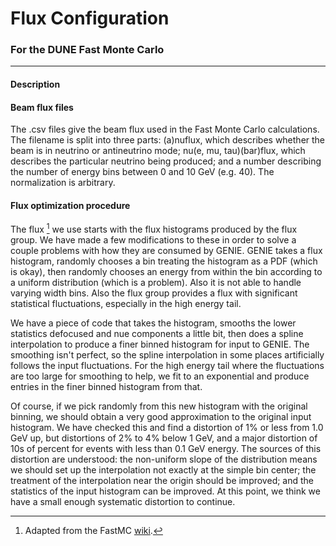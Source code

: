 Flux Configuration
=======

### For the DUNE Fast Monte Carlo

--------

#### Description

#### Beam flux files

The .csv files give the beam flux used in the Fast Monte Carlo
calculations. The filename is split into three parts: (a)nuflux, which
describes whether the beam is in neutrino or antineutrino mode; nu(e,
mu, tau)(bar)flux, which describes the particular neutrino being
produced; and a number describing the number of energy bins between 0
and 10 GeV (e.g. 40). The normalization is arbitrary.

#### Flux optimization procedure

The flux [^1] we use starts with the flux histograms produced by the
flux group. We have made a few modifications to these in order to solve
a couple problems with how they are consumed by GENIE. GENIE takes a
flux histogram, randomly chooses a bin treating the histogram as a PDF
(which is okay), then randomly chooses an energy from within the bin
according to a uniform distribution (which is a problem). Also it is not
able to handle varying width bins. Also the flux group provides a flux
with significant statistical fluctuations, especially in the high energy
tail.

We have a piece of code that takes the histogram, smooths the lower
statistics defocused and nue components a little bit, then does a spline
interpolation to produce a finer binned histogram for input to GENIE.
The smoothing isn't perfect, so the spline interpolation in some places
artificially follows the input fluctuations. For the high energy tail
where the fluctuations are too large for smoothing to help, we fit to an
exponential and produce entries in the finer binned histogram from that.

Of course, if we pick randomly from this new histogram with the original
binning, we should obtain a very good approximation to the original
input histogram. We have checked this and find a distortion of 1% or
less from 1.0 GeV up, but distortions of 2% to 4% below 1 GeV, and a
major distortion of 10s of percent for events with less than 0.1 GeV
energy. The sources of this distortion are understood: the non-uniform
slope of the distribution means we should set up the interpolation not
exactly at the simple bin center; the treatment of the interpolation
near the origin should be improved; and the statistics of the input
histogram can be improved. At this point, we think we have a small
enough systematic distortion to continue.

[^1]: Adapted from the FastMC [wiki](https://cdcvs.fnal.gov/redmine/projects/fast_mc/wiki/Physics_and_Detector_Inputs_and_Assumptions#The-flux "").
